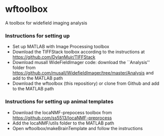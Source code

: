 # wftoolbox
A toolbox for widefield imaging analysis

### Instructions for setting up
- Set up MATLAB with Image Processing toolbox
- Download the TIFFStack toolbox according to the instructions at https://github.com/DylanMuir/TIFFStack
- Download musall WideFieldImager code: download the ``Analysis'' folder from https://github.com/musall/WidefieldImager/tree/master/Analysis and add to the MATLAB path
- Download the wftoolbox (this repositiory) or clone from Github and add to the MATLAB path

### Instructions for setting up animal templates
- Download the locaNMF-prepocess toolbox from https://github.com/ss5513/locaNMF-preprocess
- Add the locaNMF/utils folder to the MATLAB path
- Open wftoolbox/makeBrainTemplate and follow the instructions
